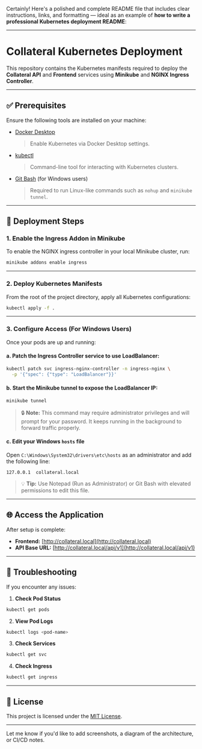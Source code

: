 Certainly! Here's a polished and complete README file that includes clear instructions, links, and formatting — ideal as an example of **how to write a professional Kubernetes deployment README**:

---

# Collateral Kubernetes Deployment

This repository contains the Kubernetes manifests required to deploy the **Collateral API** and **Frontend** services using **Minikube** and **NGINX Ingress Controller**.

---

## ✅ Prerequisites

Ensure the following tools are installed on your machine:

* [Docker Desktop](https://www.docker.com/products/docker-desktop/)

  > Enable Kubernetes via Docker Desktop settings.

* [kubectl](https://kubernetes.io/docs/tasks/tools/)

  > Command-line tool for interacting with Kubernetes clusters.

* [Git Bash](https://gitforwindows.org/) (for Windows users)

  > Required to run Linux-like commands such as `nohup` and `minikube tunnel`.

---

## 🚀 Deployment Steps

### 1. Enable the Ingress Addon in Minikube

To enable the NGINX ingress controller in your local Minikube cluster, run:

```bash
minikube addons enable ingress
```

---

### 2. Deploy Kubernetes Manifests

From the root of the project directory, apply all Kubernetes configurations:

```bash
kubectl apply -f .
```

---

### 3. Configure Access (For Windows Users)

Once your pods are up and running:

#### a. Patch the Ingress Controller service to use LoadBalancer:

```bash
kubectl patch svc ingress-nginx-controller -n ingress-nginx \
  -p '{"spec": {"type": "LoadBalancer"}}'
```

#### b. Start the Minikube tunnel to expose the LoadBalancer IP:

```bash
minikube tunnel
```

> 🔒 **Note:** This command may require administrator privileges and will prompt for your password. It keeps running in the background to forward traffic properly.

#### c. Edit your Windows `hosts` file

Open `C:\Windows\System32\drivers\etc\hosts` as an administrator and add the following line:

```
127.0.0.1  collateral.local
```

> 💡 **Tip:** Use Notepad (Run as Administrator) or Git Bash with elevated permissions to edit this file.

---

## 🌐 Access the Application

After setup is complete:

* **Frontend:** [http://collateral.local](http://collateral.local)
* **API Base URL:** [http://collateral.local/api/v1](http://collateral.local/api/v1)

---

## 🧪 Troubleshooting

If you encounter any issues:

1. **Check Pod Status**

```bash
kubectl get pods
```

2. **View Pod Logs**

```bash
kubectl logs <pod-name>
```

3. **Check Services**

```bash
kubectl get svc
```

4. **Check Ingress**

```bash
kubectl get ingress
```

---

## 📄 License

This project is licensed under the [MIT License](https://opensource.org/licenses/MIT).

---

Let me know if you'd like to add screenshots, a diagram of the architecture, or CI/CD notes.
